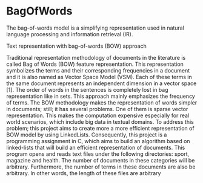 # BagOfWords
The bag-of-words model is a simplifying representation used in natural language processing and information retrieval (IR). 


Text representation with bag-of-words (BOW) approach 
 
 
Traditional representation methodology of documents in the literature is called Bag of Words (BOW) feature representation.
This representation symbolizes the terms and their corresponding frequencies in a document and it is also named as Vector Space Model (VSM).
Each of these terms in the same document represents an independent dimension in a vector space [1].
The order of words in the sentences is completely lost in bag representation like in sets. 
This approach mainly emphasizes the frequency of terms. The BOW methodology makes the representation of words simpler in documents; still; it has several problems. One of them is sparse vector representation. This makes the computation expensive especially for real world scenarios, which include big data in textual domains. To address this problem; this project aims to create more a more efficient representation of BOW model by using LinkedLists. Consequently, this project is a programming assignment in C, which aims to build an algorithm based on linked-lists that will build an efficient representation of documents. 
This program opens and reads text files under the following directories: sport, magazine and health. The number of documents in these categories will be arbitrary. Furthermore, the number of terms in these documents are also be arbitrary.  In other words, the length of these files are arbitrary
